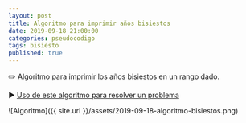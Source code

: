 ```yaml
---
layout: post
title: Algoritmo para imprimir años bisiestos
date: 2019-09-18 21:00:00
categories: pseudocodigo
tags: bisiesto
published: true
---
```


✏️ Algoritmo para imprimir los años bisiestos en un rango dado.

▶️ [Uso de este algoritmo para resolver un problema](https://youtu.be/lG-DTUOZVZg)

![Algoritmo]({{ site.url }}/assets/2019-09-18-algoritmo-bisiestos.png)
